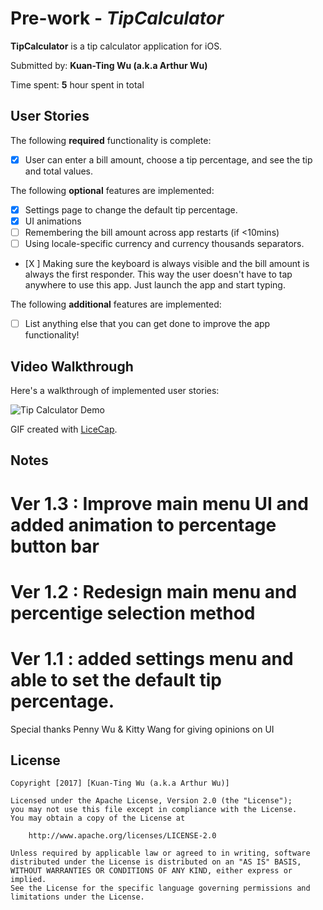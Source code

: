 # Pre-work - *TipCalculator*

**TipCalculator** is a tip calculator application for iOS.

Submitted by: **Kuan-Ting Wu (a.k.a Arthur Wu)**

Time spent: **5** hour spent in total

## User Stories

The following **required** functionality is complete:

* [X] User can enter a bill amount, choose a tip percentage, and see the tip and total values.

The following **optional** features are implemented:
* [X] Settings page to change the default tip percentage.
* [X] UI animations
* [ ] Remembering the bill amount across app restarts (if <10mins)
* [ ] Using locale-specific currency and currency thousands separators.
* [X ] Making sure the keyboard is always visible and the bill amount is always the first responder. This way the user doesn't have to tap anywhere to use this app. Just launch the app and start typing.

The following **additional** features are implemented:

- [ ] List anything else that you can get done to improve the app functionality!

## Video Walkthrough 

Here's a walkthrough of implemented user stories:

<img src='http://i.imgur.com/tjS4tJe.gif' title='Tip Calculator Demo' width='' alt='Tip Calculator Demo' />




GIF created with [LiceCap](http://www.cockos.com/licecap/).

## Notes
# Ver 1.3 : Improve main menu UI and added animation to percentage button bar
# Ver 1.2 : Redesign main  menu and percentige selection method
# Ver 1.1 : added settings menu and able to set the default tip percentage.

Special thanks Penny Wu & Kitty Wang for giving opinions on UI 
## License

    Copyright [2017] [Kuan-Ting Wu (a.k.a Arthur Wu)]

    Licensed under the Apache License, Version 2.0 (the "License");
    you may not use this file except in compliance with the License.
    You may obtain a copy of the License at

        http://www.apache.org/licenses/LICENSE-2.0

    Unless required by applicable law or agreed to in writing, software
    distributed under the License is distributed on an "AS IS" BASIS,
    WITHOUT WARRANTIES OR CONDITIONS OF ANY KIND, either express or implied.
    See the License for the specific language governing permissions and
    limitations under the License.
